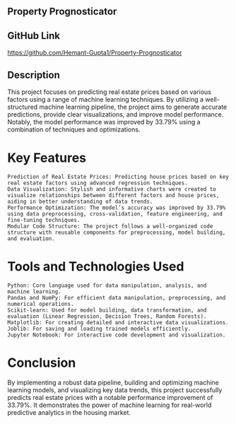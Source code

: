 ## Property Prognosticator

## GitHub Link
https://github.com/Hemant-Gupta1/Property-Prognosticator

## Description
This project focuses on predicting real estate prices based on various factors using a range of machine learning techniques. By utilizing a well-structured machine learning pipeline, the project aims to generate accurate predictions, provide clear visualizations, and improve model performance. Notably, the model performance was improved by 33.79% using a combination of techniques and optimizations.

# Key Features

    Prediction of Real Estate Prices: Predicting house prices based on key real estate factors using advanced regression techniques.
    Data Visualization: Stylish and informative charts were created to visualize relationships between different factors and house prices, aiding in better understanding of data trends.
    Performance Optimization: The model’s accuracy was improved by 33.79% using data preprocessing, cross-validation, feature engineering, and fine-tuning techniques.
    Modular Code Structure: The project follows a well-organized code structure with reusable components for preprocessing, model building, and evaluation.


# Tools and Technologies Used

    Python: Core language used for data manipulation, analysis, and machine learning.
    Pandas and NumPy: For efficient data manipulation, preprocessing, and numerical operations.
    Scikit-learn: Used for model building, data transformation, and evaluation (Linear Regression, Decision Trees, Random Forests).
    Matplotlib: For creating detailed and interactive data visualizations.
    Joblib: For saving and loading trained models efficiently.
    Jupyter Notebook: For interactive code development and visualization.

# Conclusion

By implementing a robust data pipeline, building and optimizing machine learning models, and visualizing key data trends, this project successfully predicts real estate prices with a notable performance improvement of 33.79%. It demonstrates the power of machine learning for real-world predictive analytics in the housing market.  
